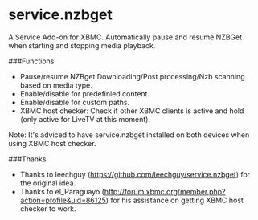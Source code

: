 service.nzbget
==============

A Service Add-on for XBMC. Automatically pause and resume NZBGet when starting and stopping media playback.

###Functions
- Pause/resume NZBget Downloading/Post processing/Nzb scanning based on media type.
- Enable/disable for predefinied content.
- Enable/disable for custom paths.
- XBMC host checker: Check if other XBMC clients is active and hold (only active for LiveTV at this moment).

Note: It's adviced to have service.nzbget installed on both devices when using XBMC host checker.

###Thanks
- Thanks to leechguy (https://github.com/leechguy/service.nzbget) for the original idea.
- Thanks to el_Paraguayo (http://forum.xbmc.org/member.php?action=profile&uid=86125) for his assistance on getting XBMC host checker to work.
